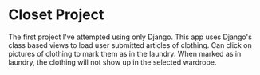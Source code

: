 # Closet Project


The first project I've attempted using only Django. This app uses Django's class based views to load user submitted articles of clothing. Can click on pictures of clothing to mark them as in the laundry. When marked as in laundry, the clothing will not show up in the selected wardrobe.
